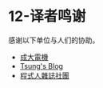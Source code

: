 # 12-译者鸣谢



感谢以下单位与人们的协助。

* [成大電機](https://www.ee.ncku.edu.tw)
* [Tsung's Blog](https://blog.longwin.com.tw/)
* [程式人雜誌社團](http://programmermagazine.github.io/home/)
